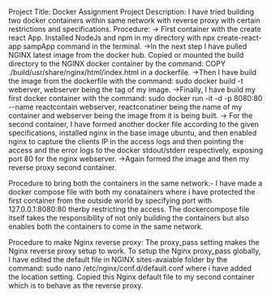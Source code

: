 Project Title: Docker Assignment
Project Description: I have tried building two docker containers within same network with reverse proxy with certain restrictions and specifications.
Procedure: -> First container with the create react App. Installed NodeJs and npm in my directory with npx create-react-app sampApp command in the terminal.
           ->In the next step I have pulled NGINX latest image from the docker hub. Copied or mounted the build directory to the NGINX docker container by the command: COPY ./build/usr/share/nginx/html/index.html in a dockerfile.
           ->Then I have build the image from the dockerfile with the command: sudo docker build -t weberver, webserver being the tag of my image.
           ->Finally, I have build my first docker container with the command: sudo docker run -it -d -p 8080:80 --name reactcontain webserver, reactconatiner being the name of my container and webserver being the image from it is being built.
           -> For the second container, I have formed another docker file according to the given specifications, installed nginx in the base image ubuntu, and then enabled nginx to capture the clients IP in the access logs and then pointing the access and the error logs to the docker stdout/stderr respectively, exposing port 80 for the nginx webserver.
           ->Again formed the image and then my reverse proxy second container.
           
           
 Procedure to bring both the containers in the same network:- I have made a docker compose file with both my conatainers where i have protected the first container from the outside world by specifying port with 127.0.0.1:8080:80 therby restricting the access. The dockercompose file itself takes the responsibility of not only building the containers but also enables both the containers to come in the same network.
 
 Procedure to make Nginx reverse proxy: The proxy_pass setting makes the Nginx reverse proxy setup to work. To setup the Nginx proxy_pass globally, I have edited the default file in NGINX sites-avaiable folder by the command: sudo nano /etc/nginx/conf.d/default.conf where i have added the location setting. Copied this Nginx default file to my second container which is to behave as the reverse proxy.
